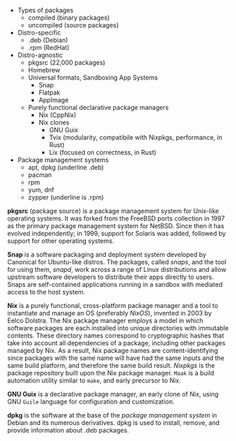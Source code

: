 

- Types of packages
  - compiled (binary packages)
  - uncompiled (source packages)
- Distro-specific
  - .deb (Debian)
  - .rpm (RedHat)
- Distro-agnostic
  - pkgsrc (22,000 packages)
  - Homebrew
  - Universal formats, Sandboxing App Systems
    - Snap
    - Flatpak
    - AppImage
  - Purely functional declarative package managers
    - Nix (CppNix)
    - Nix clones
      - GNU Guix
      - Tvix (modularity, compatibile with Nixpkgs, performance, in Rust)
      - Lix (focused on correctness, in Rust)
- Package management systems
  - apt, dpkg (underline .deb)
  - pacman
  - rpm
  - yum, dnf
  - zypper (underline is .rpm)



**pkgsrc** (package source) is a package management system for Unix-like operating systems. It was forked from the FreeBSD ports collection in 1997 as the primary package management system for NetBSD. Since then it has evolved independently; in 1999, support for Solaris was added, followed by support for other operating systems.

**Snap** is a software packaging and deployment system developed by Canonical for Ubuntu-like distros. The packages, called *snaps*, and the tool for using them, *snapd*, work across a range of Linux distributions and allow upstream software developers to distribute their apps directly to users. Snaps are self-contained applications running in a sandbox with mediated access to the host system.

**Nix** is a purely functional, cross-platform package manager and a tool to instantiate and manage an OS (preferably *NixOS*), invented in 2003 by Eelco Dolstra. The Nix package manager employs a model in which software packages are each installed into unique directories with immutable contents. These directory names correspond to cryptographic hashes that take into account all dependencies of a package, including other packages managed by Nix. As a result, Nix package names are content-identifying since packages with the same name will have had the same inputs and the same build platform, and therefore the same build result. *Nixpkgs* is the package repository built upon the Nix package manager. `Maak` is a build automation utility similar to `make`, and early precursor to Nix.

**GNU Guix** is a declarative package manager, an early clone of Nix, using GNU `Guile` language for configuration and customization.


**dpkg** is the software at the base of the *package management system* in Debian and its numerous derivatives. dpkg is used to install, remove, and provide information about .deb packages.
